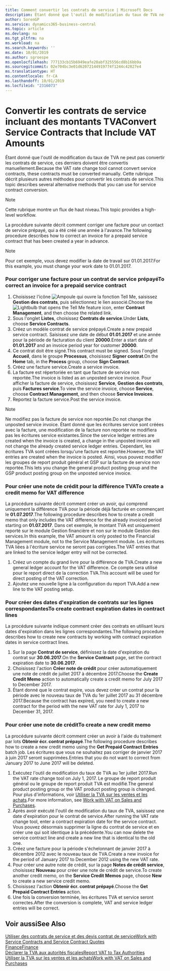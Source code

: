 ```yaml
---
title: Comment convertir les contrats de service | Microsoft Docs
description: Étant donné que l'outil de modification du taux de TVA ne peut pas convertir les contrats de service, ces derniers doivent être convertis manuellement. Cette rubrique décrit plusieurs autres méthodes pour convertir les contrats de service.
author: SorenGP
ms.service: dynamics365-business-central
ms.topic: article
ms.devlang: na
ms.tgt_pltfrm: na
ms.workload: na
ms.search.keywords: ''
ms.date: 10/01/2019
ms.author: sgroespe
ms.openlocfilehash: 777133cb15b6949eafe20abf325556cd8b16bb9a
ms.sourcegitcommit: 02e704bc3e01d62072144919774f1244c42827e4
ms.translationtype: HT
ms.contentlocale: fr-CA
ms.lasthandoff: 10/01/2019
ms.locfileid: "2316073"
---
```

# <a name="convert-service-contracts-that-include-vat-amounts"></a><span data-ttu-id="ceb0e-104">Convertir les contrats de service incluant des montants TVA</span><span class="sxs-lookup"><span data-stu-id="ceb0e-104">Convert Service Contracts that Include VAT Amounts</span></span>
<span data-ttu-id="ceb0e-105">Étant donné que l'outil de modification du taux de TVA ne peut pas convertir les contrats de service, ces derniers doivent être convertis manuellement.</span><span class="sxs-lookup"><span data-stu-id="ceb0e-105">Because the VAT rate change tool cannot convert service contracts, these contracts must be converted manually.</span></span> <span data-ttu-id="ceb0e-106">Cette rubrique décrit plusieurs autres méthodes pour convertir les contrats de service.</span><span class="sxs-lookup"><span data-stu-id="ceb0e-106">This topic describes several alternative methods that you can use for service contract conversion.</span></span>  

> [!NOTE]  
>  <span data-ttu-id="ceb0e-107">Cette rubrique montre un flux de haut niveau.</span><span class="sxs-lookup"><span data-stu-id="ceb0e-107">This topic provides a high-level workflow.</span></span>  

 <span data-ttu-id="ceb0e-108">La procédure suivante décrit comment corriger une facture pour un contact de service prépayé, qui a été créé une année à l'avance.</span><span class="sxs-lookup"><span data-stu-id="ceb0e-108">The following procedure describes how to correct an invoice for a prepaid service contract that has been created a year in advance.</span></span>  

> [!NOTE]  
>  <span data-ttu-id="ceb0e-109">Pour cet exemple, vous devez modifier la date de travail sur 01.01.2017.</span><span class="sxs-lookup"><span data-stu-id="ceb0e-109">For this example, you must change your work date to 01.01.2017.</span></span>  

### <a name="to-correct-an-invoice-for-a-prepaid-service-contract"></a><span data-ttu-id="ceb0e-110">Pour corriger une facture pour un contrat de service prépayé</span><span class="sxs-lookup"><span data-stu-id="ceb0e-110">To correct an invoice for a prepaid service contract</span></span>  
1. <span data-ttu-id="ceb0e-111">Choisissez l'icône ![Ampoule qui ouvre la fonction Tell Me](media/ui-search/search_small.png "Dites-moi ce que vous voulez faire"), saisissez **Gestion des contrats**, puis sélectionnez le lien associé.</span><span class="sxs-lookup"><span data-stu-id="ceb0e-111">Choose the ![Lightbulb that opens the Tell Me feature](media/ui-search/search_small.png "Tell me what you want to do") icon, enter **Contract Management**, and then choose the related link.</span></span>  
2. <span data-ttu-id="ceb0e-112">Sous l'onglet **Listes**, choisissez **Contrats de service**.</span><span class="sxs-lookup"><span data-stu-id="ceb0e-112">Under **Lists**, choose **Service Contracts**.</span></span>  
3. <span data-ttu-id="ceb0e-113">Créez un modèle contrat de service prépayé.</span><span class="sxs-lookup"><span data-stu-id="ceb0e-113">Create a new prepaid service contract.</span></span> <span data-ttu-id="ceb0e-114">Saisissez une date de début **01.01.2017** et une année pour la période de facturation du client **20000**.</span><span class="sxs-lookup"><span data-stu-id="ceb0e-114">Enter a start date of **01.01.2017** and an invoice period year for customer **20000**.</span></span>  
4. <span data-ttu-id="ceb0e-115">Ce contrat doit être signé.</span><span class="sxs-lookup"><span data-stu-id="ceb0e-115">This contract must be signed.</span></span> <span data-ttu-id="ceb0e-116">Sous l'onglet **Accueil**, dans le groupe **Processus**, choisissez **Signer contrat**.</span><span class="sxs-lookup"><span data-stu-id="ceb0e-116">On the **Home** tab, in the **Process** group, choose **Sign Contract**.</span></span>  
5. <span data-ttu-id="ceb0e-117">Créez une facture service.</span><span class="sxs-lookup"><span data-stu-id="ceb0e-117">Create a service invoice.</span></span>
6. <span data-ttu-id="ceb0e-118">La facture est répertoriée en tant que facture de service non reportée.</span><span class="sxs-lookup"><span data-stu-id="ceb0e-118">The invoice is listed as an unposted service invoice.</span></span> <span data-ttu-id="ceb0e-119">Pour afficher la facture de service, choisissez **Service**, **Gestion des contrats**, puis **Factures service**.</span><span class="sxs-lookup"><span data-stu-id="ceb0e-119">To view the service invoice, choose **Service**, choose **Contract Management**, and then choose **Service Invoices**.</span></span>  
7. <span data-ttu-id="ceb0e-120">Reportez la facture service.</span><span class="sxs-lookup"><span data-stu-id="ceb0e-120">Post the service invoice.</span></span>  

> [!NOTE]  
>  <span data-ttu-id="ceb0e-121">Ne modifiez pas la facture de service non reportée.</span><span class="sxs-lookup"><span data-stu-id="ceb0e-121">Do not change the unposted service invoice.</span></span> <span data-ttu-id="ceb0e-122">Étant donné que les écritures service sont créées avec la facture, une modification de la facture non reportée ne modifiera pas les écritures service existantes.</span><span class="sxs-lookup"><span data-stu-id="ceb0e-122">Since the service ledger entries are created when the invoice is created, a change in the unposted invoice will not change the already created service ledger entries.</span></span> <span data-ttu-id="ceb0e-123">Cependant, les écritures TVA sont créées lorsqu'une facture est reportée.</span><span class="sxs-lookup"><span data-stu-id="ceb0e-123">However, the VAT entries are created when the invoice is posted.</span></span> <span data-ttu-id="ceb0e-124">Ainsi, vous pouvez modifier les groupes de report produit général et GSP sur la facture de service non reportée.</span><span class="sxs-lookup"><span data-stu-id="ceb0e-124">This lets you change the general product posting group and the GSP product posting group on the unposted service invoice.</span></span>  

### <a name="to-create-a-credit-memo-for-vat-difference"></a><span data-ttu-id="ceb0e-125">Pour créer une note de crédit pour la différence TVA</span><span class="sxs-lookup"><span data-stu-id="ceb0e-125">To create a credit memo for VAT difference</span></span>  
<span data-ttu-id="ceb0e-126">La procédure suivante décrit comment créer un avoir, qui comprend uniquement la différence TVA pour la période déjà facturée en commençant le **01.07.2017**.</span><span class="sxs-lookup"><span data-stu-id="ceb0e-126">The following procedure describes how to create a credit memo that only includes the VAT difference for the already invoiced period starting on **01.07.2017**.</span></span> <span data-ttu-id="ceb0e-127">Dans cet exemple, le montant TVA est uniquement reporté sur le module Gestion financière et non sur le module Gestion des services.</span><span class="sxs-lookup"><span data-stu-id="ceb0e-127">In this example, the VAT amount is only posted to the Financial Management module, not to the Service Management module.</span></span> <span data-ttu-id="ceb0e-128">Les écritures TVA liées à l'écriture service ne seront pas corrigées.</span><span class="sxs-lookup"><span data-stu-id="ceb0e-128">The VAT entries that are linked to the service ledger entry will not be corrected.</span></span>  

1. <span data-ttu-id="ceb0e-129">Créez un compte du grand livre pour la différence de TVA.</span><span class="sxs-lookup"><span data-stu-id="ceb0e-129">Create a new general ledger account for the VAT difference.</span></span> <span data-ttu-id="ceb0e-130">Ce compte sera utilisé pour le report direct de la correction TVA.</span><span class="sxs-lookup"><span data-stu-id="ceb0e-130">This account will be used for direct posting of the VAT correction.</span></span>  
2. <span data-ttu-id="ceb0e-131">Ajoutez une nouvelle ligne à la configuration du report TVA.</span><span class="sxs-lookup"><span data-stu-id="ceb0e-131">Add a new line to the VAT posting setup.</span></span>  

### <a name="to-create-contract-expiration-dates-in-contract-lines"></a><span data-ttu-id="ceb0e-132">Pour créer des dates d'expiration de contrats sur les lignes correspondantes</span><span class="sxs-lookup"><span data-stu-id="ceb0e-132">To create contract expiration dates in contract lines</span></span>  
<span data-ttu-id="ceb0e-133">La procédure suivante indique comment créer des contrats en utilisant leurs dates d'expiration dans les lignes correspondantes.</span><span class="sxs-lookup"><span data-stu-id="ceb0e-133">The following procedure describes how to create new contracts by working with contract expiration dates in service contract lines.</span></span>  

1. <span data-ttu-id="ceb0e-134">Sur la page **Contrat de service**, définissez la date d'expiration du contrat sur **30.06.2017**.</span><span class="sxs-lookup"><span data-stu-id="ceb0e-134">On the **Service Contract** page, set the contract expiration date to **30.06.2017**.</span></span>  
2. <span data-ttu-id="ceb0e-135">Choisissez l'action **Créer note de crédit** pour créer automatiquement une note de crédit de juillet 2017 à décembre 2017.</span><span class="sxs-lookup"><span data-stu-id="ceb0e-135">Choose the **Create Credit Memo** action to automatically create a credit memo for July 2017 to December 2017.</span></span>  
3. <span data-ttu-id="ceb0e-136">Étant donné que le contrat expire, vous devez créer un contrat pour la période avec le nouveau taux de TVA du 1er juillet 2017 au 31 décembre 2017.</span><span class="sxs-lookup"><span data-stu-id="ceb0e-136">Because the contract has expired, you need to create a new contract for the period with the new VAT rate for July 1, 2017 to December 31, 2017.</span></span>  

### <a name="to-create-a-new-credit-memo"></a><span data-ttu-id="ceb0e-137">Pour créer une note de crédit</span><span class="sxs-lookup"><span data-stu-id="ceb0e-137">To create a new credit memo</span></span>  
<span data-ttu-id="ceb0e-138">La procédure suivante décrit comment créer un avoir à l'aide du traitement par lots **Obtenir écr. contrat prépayé**.</span><span class="sxs-lookup"><span data-stu-id="ceb0e-138">The following procedure describes how to create a new credit memo using the **Get Prepaid Contract Entries** batch job.</span></span> <span data-ttu-id="ceb0e-139">Les écritures que vous ne souhaitez pas corriger de janvier 2017 à juin 2017 seront supprimées.</span><span class="sxs-lookup"><span data-stu-id="ceb0e-139">Entries that you do not want to correct from January 2017 to June 2017 will be deleted.</span></span>  

1. <span data-ttu-id="ceb0e-140">Exécutez l'outil de modification du taux de TVA au 1er juillet 2017.</span><span class="sxs-lookup"><span data-stu-id="ceb0e-140">Run the VAT rate change tool on July 1, 2017.</span></span> <span data-ttu-id="ceb0e-141">Le groupe de report produit général ou le groupe de report produit TVA est modifié.</span><span class="sxs-lookup"><span data-stu-id="ceb0e-141">The general product posting group or the VAT product posting group is changed.</span></span> <span data-ttu-id="ceb0e-142">Pour plus d'informations, voir [Utiliser la TVA sur les ventes et les achats](finance-work-with-vat.md).</span><span class="sxs-lookup"><span data-stu-id="ceb0e-142">For more information, see [Work with VAT on Sales and Purchases](finance-work-with-vat.md).</span></span>  
2. <span data-ttu-id="ceb0e-143">Après avoir exécuté l'outil de modification du taux de TVA, saisissez une date d'expiration pour le contrat de service.</span><span class="sxs-lookup"><span data-stu-id="ceb0e-143">After running the VAT rate change tool, enter a contract expiration date for the service contract.</span></span> <span data-ttu-id="ceb0e-144">Vous pouvez désormais supprimer la ligne du contrat de service et en créer une qui soit identique à la précédente.</span><span class="sxs-lookup"><span data-stu-id="ceb0e-144">You can now delete the service contract line and create a new line that is identical to the old one.</span></span>  
3. <span data-ttu-id="ceb0e-145">Créez une facture pour la période s'échelonnant de janvier 2017 à décembre 2012 avec le nouveau taux de TVA.</span><span class="sxs-lookup"><span data-stu-id="ceb0e-145">Create a new invoice for the period of January 2017 to December 2012 using the new VAT rate.</span></span>  
4. <span data-ttu-id="ceb0e-146">Pour créer une autre note de crédit, sur la page **Notes de crédit service**, choisissez **Nouveau** pour créer une note de crédit de service.</span><span class="sxs-lookup"><span data-stu-id="ceb0e-146">To create another credit memo, on the **Service Credit Memos** page, choose **New** to create a new service credit memo.</span></span>  
5. <span data-ttu-id="ceb0e-147">Choisissez l'action **Obtenir écr. contrat prépayé**.</span><span class="sxs-lookup"><span data-stu-id="ceb0e-147">Choose the **Get Prepaid Contract Entries** action.</span></span>  
6. <span data-ttu-id="ceb0e-148">Une fois la conversion terminée, les écritures TVA et service seront correctes.</span><span class="sxs-lookup"><span data-stu-id="ceb0e-148">After the conversion is complete, VAT and service ledger entries will be correct.</span></span>  

## <a name="see-also"></a><span data-ttu-id="ceb0e-149">Voir aussi</span><span class="sxs-lookup"><span data-stu-id="ceb0e-149">See Also</span></span>  
[<span data-ttu-id="ceb0e-150">Utiliser des contrats de service et des devis contrat de service</span><span class="sxs-lookup"><span data-stu-id="ceb0e-150">Work with Service Contracts and Service Contract Quotes</span></span>](service-how-to-create-service-contracts-and-service-contract-quotes.md)  
[<span data-ttu-id="ceb0e-151">Finance</span><span class="sxs-lookup"><span data-stu-id="ceb0e-151">Finance</span></span>](finance.md)  
[<span data-ttu-id="ceb0e-152">Déclarer la TVA aux autorités fiscales</span><span class="sxs-lookup"><span data-stu-id="ceb0e-152">Report VAT to Tax Authorities</span></span>](finance-how-report-vat.md)  
[<span data-ttu-id="ceb0e-153">Utiliser la TVA sur les ventes et les achats</span><span class="sxs-lookup"><span data-stu-id="ceb0e-153">Work with VAT on Sales and Purchases</span></span>](finance-work-with-vat.md)  
